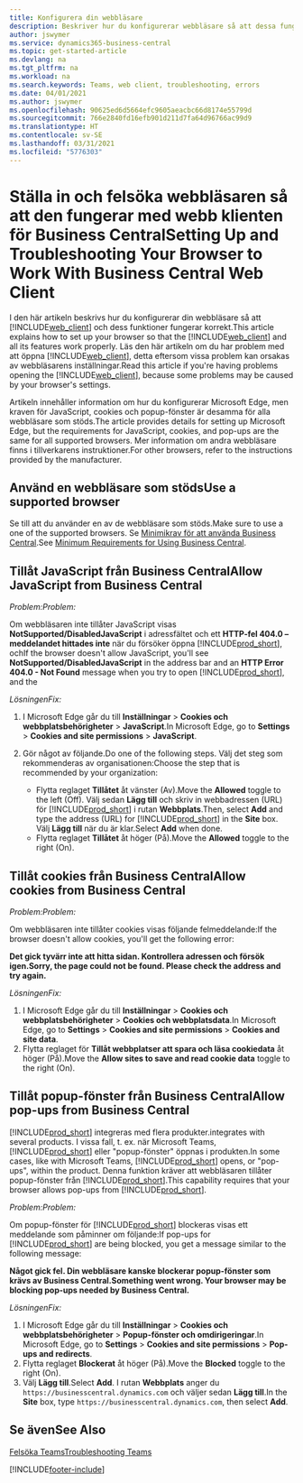 ```yaml
---
title: Konfigurera din webbläsare
description: Beskriver hur du konfigurerar webbläsare så att dessa fungerar med Business Central och produkter som är integrerade med det.
author: jswymer
ms.service: dynamics365-business-central
ms.topic: get-started-article
ms.devlang: na
ms.tgt_pltfrm: na
ms.workload: na
ms.search.keywords: Teams, web client, troubleshooting, errors
ms.date: 04/01/2021
ms.author: jswymer
ms.openlocfilehash: 90625ed6d5664efc9605aeacbc66d8174e55799d
ms.sourcegitcommit: 766e2840fd16efb901d211d7fa64d96766ac99d9
ms.translationtype: HT
ms.contentlocale: sv-SE
ms.lasthandoff: 03/31/2021
ms.locfileid: "5776303"
---
```

# <a name="setting-up-and-troubleshooting-your-browser-to-work-with-business-central-web-client"></a><span data-ttu-id="1fcac-103">Ställa in och felsöka webbläsaren så att den fungerar med webb klienten för Business Central</span><span class="sxs-lookup"><span data-stu-id="1fcac-103">Setting Up and Troubleshooting Your Browser to Work With Business Central Web Client</span></span>

<span data-ttu-id="1fcac-104">I den här artikeln beskrivs hur du konfigurerar din webbläsare så att [!INCLUDE[web_client](includes/web_client.md)] och dess funktioner fungerar korrekt.</span><span class="sxs-lookup"><span data-stu-id="1fcac-104">This article explains how to set up your browser so that the [!INCLUDE[web_client](includes/web_client.md)] and all its features work properly.</span></span> <span data-ttu-id="1fcac-105">Läs den här artikeln om du har problem med att öppna [!INCLUDE[web_client](includes/web_client.md)], detta eftersom vissa problem kan orsakas av webbläsarens inställningar.</span><span class="sxs-lookup"><span data-stu-id="1fcac-105">Read this article if you're having problems opening the [!INCLUDE[web_client](includes/web_client.md)], because some problems may be caused by your browser's settings.</span></span>

<span data-ttu-id="1fcac-106">Artikeln innehåller information om hur du konfigurerar Microsoft Edge, men kraven för JavaScript, cookies och popup-fönster är desamma för alla webbläsare som stöds.</span><span class="sxs-lookup"><span data-stu-id="1fcac-106">The article provides details for setting up Microsoft Edge, but the requirements for JavaScript, cookies, and pop-ups are the same for all supported browsers.</span></span> <span data-ttu-id="1fcac-107">Mer information om andra webbläsare finns i tillverkarens instruktioner.</span><span class="sxs-lookup"><span data-stu-id="1fcac-107">For other browsers, refer to the instructions provided by the manufacturer.</span></span>  

## <a name="use-a-supported-browser"></a><span data-ttu-id="1fcac-108">Använd en webbläsare som stöds</span><span class="sxs-lookup"><span data-stu-id="1fcac-108">Use a supported browser</span></span>

<span data-ttu-id="1fcac-109">Se till att du använder en av de webbläsare som stöds.</span><span class="sxs-lookup"><span data-stu-id="1fcac-109">Make sure to use a one of the supported browsers.</span></span> <span data-ttu-id="1fcac-110">Se [Minimikrav för att använda Business Central](product-requirements.md#browsers).</span><span class="sxs-lookup"><span data-stu-id="1fcac-110">See [Minimum Requirements for Using Business Central](product-requirements.md#browsers).</span></span>  

## <a name="allow-javascript-from-business-central"></a><span data-ttu-id="1fcac-111">Tillåt JavaScript från Business Central</span><span class="sxs-lookup"><span data-stu-id="1fcac-111">Allow JavaScript from Business Central</span></span>

<span data-ttu-id="1fcac-112">*Problem:*</span><span class="sxs-lookup"><span data-stu-id="1fcac-112">*Problem:*</span></span>

<span data-ttu-id="1fcac-113">Om webbläsaren inte tillåter JavaScript visas **NotSupported/DisabledJavaScript** i adressfältet och ett **HTTP-fel 404.0 – meddelandet hittades inte** när du försöker öppna [!INCLUDE[prod_short](includes/prod_short.md)], och</span><span class="sxs-lookup"><span data-stu-id="1fcac-113">If the browser doesn't allow JavaScript, you'll see **NotSupported/DisabledJavaScript** in the address bar and an **HTTP Error 404.0 - Not Found** message when you try to open [!INCLUDE[prod_short](includes/prod_short.md)], and the</span></span> 

<!-- http://localhost:8080/NotSupported/DisabledJavaScript HTTP Error 404.0 - Not Found
The resource you are looking for has been removed, had its name changed, or is temporarily unavailable. -->

<span data-ttu-id="1fcac-114">*Lösningen*</span><span class="sxs-lookup"><span data-stu-id="1fcac-114">*Fix:*</span></span>

1. <span data-ttu-id="1fcac-115">I Microsoft Edge går du till **Inställningar** > **Cookies och webbplatsbehörigheter** > **JavaScript**.</span><span class="sxs-lookup"><span data-stu-id="1fcac-115">In Microsoft Edge, go to **Settings** > **Cookies and site permissions** > **JavaScript**.</span></span>
2. <span data-ttu-id="1fcac-116">Gör något av följande.</span><span class="sxs-lookup"><span data-stu-id="1fcac-116">Do one of the following steps.</span></span> <span data-ttu-id="1fcac-117">Välj det steg som rekommenderas av organisationen:</span><span class="sxs-lookup"><span data-stu-id="1fcac-117">Choose the step that is recommended by your organization:</span></span>

    - <span data-ttu-id="1fcac-118">Flytta reglaget **Tillåtet** åt vänster (Av).</span><span class="sxs-lookup"><span data-stu-id="1fcac-118">Move the **Allowed** toggle to the left (Off).</span></span> <span data-ttu-id="1fcac-119">Välj sedan **Lägg till** och skriv in webbadressen (URL) för [!INCLUDE[prod_short](includes/prod_short.md)] i rutan **Webbplats**.</span><span class="sxs-lookup"><span data-stu-id="1fcac-119">Then, select **Add** and type the address (URL) for [!INCLUDE[prod_short](includes/prod_short.md)] in the **Site** box.</span></span> <span data-ttu-id="1fcac-120">Välj **Lägg till** när du är klar.</span><span class="sxs-lookup"><span data-stu-id="1fcac-120">Select **Add** when done.</span></span>
    - <span data-ttu-id="1fcac-121">Flytta reglaget **Tillåtet** åt höger (På).</span><span class="sxs-lookup"><span data-stu-id="1fcac-121">Move the **Allowed** toggle to the right (On).</span></span>

## <a name="allow-cookies-from-business-central"></a><span data-ttu-id="1fcac-122">Tillåt cookies från Business Central</span><span class="sxs-lookup"><span data-stu-id="1fcac-122">Allow cookies from Business Central</span></span>

<span data-ttu-id="1fcac-123">*Problem:*</span><span class="sxs-lookup"><span data-stu-id="1fcac-123">*Problem:*</span></span>

<span data-ttu-id="1fcac-124">Om webbläsaren inte tillåter cookies visas följande felmeddelande:</span><span class="sxs-lookup"><span data-stu-id="1fcac-124">If the browser doesn't allow cookies, you'll get the following error:</span></span>

<span data-ttu-id="1fcac-125">**Det gick tyvärr inte att hitta sidan. Kontrollera adressen och försök igen.**</span><span class="sxs-lookup"><span data-stu-id="1fcac-125">**Sorry, the page could not be found. Please check the address and try again.**</span></span> 

<span data-ttu-id="1fcac-126">*Lösningen*</span><span class="sxs-lookup"><span data-stu-id="1fcac-126">*Fix:*</span></span>

1. <span data-ttu-id="1fcac-127">I Microsoft Edge går du till **Inställningar** > **Cookies och webbplatsbehörigheter** > **Cookies och webbplatsdata**.</span><span class="sxs-lookup"><span data-stu-id="1fcac-127">In Microsoft Edge, go to **Settings** > **Cookies and site permissions** > **Cookies and site data**.</span></span>
2. <span data-ttu-id="1fcac-128">Flytta reglaget för **Tillåt webbplatser att spara och läsa cookiedata** åt höger (På).</span><span class="sxs-lookup"><span data-stu-id="1fcac-128">Move the **Allow sites to save and read cookie data** toggle to the right (On).</span></span>  

## <a name="allow-pop-ups-from-business-central"></a><a name="popup"></a><span data-ttu-id="1fcac-129">Tillåt popup-fönster från Business Central</span><span class="sxs-lookup"><span data-stu-id="1fcac-129">Allow pop-ups from Business Central</span></span>

[!INCLUDE[prod_short](includes/prod_short.md)] <span data-ttu-id="1fcac-130">integreras med flera produkter.</span><span class="sxs-lookup"><span data-stu-id="1fcac-130">integrates with several products.</span></span> <span data-ttu-id="1fcac-131">I vissa fall, t. ex. när Microsoft Teams, [!INCLUDE[prod_short](includes/prod_short.md)] eller "popup-fönster" öppnas i produkten.</span><span class="sxs-lookup"><span data-stu-id="1fcac-131">In some cases, like with Microsoft Teams, [!INCLUDE[prod_short](includes/prod_short.md)] opens, or "pop-ups", within the product.</span></span> <span data-ttu-id="1fcac-132">Denna funktion kräver att webbläsaren tillåter popup-fönster från [!INCLUDE[prod_short](includes/prod_short.md)].</span><span class="sxs-lookup"><span data-stu-id="1fcac-132">This capability requires that your browser allows pop-ups from [!INCLUDE[prod_short](includes/prod_short.md)].</span></span>

<span data-ttu-id="1fcac-133">*Problem:*</span><span class="sxs-lookup"><span data-stu-id="1fcac-133">*Problem:*</span></span>

<span data-ttu-id="1fcac-134">Om popup-fönster för [!INCLUDE[prod_short](includes/prod_short.md)] blockeras visas ett meddelande som påminner om följande:</span><span class="sxs-lookup"><span data-stu-id="1fcac-134">If pop-ups for [!INCLUDE[prod_short](includes/prod_short.md)] are being blocked, you get a message similar to the following message:</span></span>

<span data-ttu-id="1fcac-135">**Något gick fel. Din webbläsare kanske blockerar popup-fönster som krävs av Business Central.**</span><span class="sxs-lookup"><span data-stu-id="1fcac-135">**Something went wrong. Your browser may be blocking pop-ups needed by Business Central.**</span></span>

<!--
Something went wrong
Your browser may be blocking pop-ups needed by Business Central.

Change your browser settings to allow pop-ups or allow this for trusted domains, then try again.
If these settings are managed for your organization, you should contact your administrator for assistance.

Try again
-->
<span data-ttu-id="1fcac-136">*Lösningen*</span><span class="sxs-lookup"><span data-stu-id="1fcac-136">*Fix:*</span></span>

1. <span data-ttu-id="1fcac-137">I Microsoft Edge går du till **Inställningar** > **Cookies och webbplatsbehörigheter** > **Popup-fönster och omdirigeringar**.</span><span class="sxs-lookup"><span data-stu-id="1fcac-137">In Microsoft Edge, go to **Settings** > **Cookies and site permissions** > **Pop-ups and redirects**.</span></span>
2. <span data-ttu-id="1fcac-138">Flytta reglaget **Blockerat** åt höger (På).</span><span class="sxs-lookup"><span data-stu-id="1fcac-138">Move the **Blocked** toggle to the right (On).</span></span>
3. <span data-ttu-id="1fcac-139">Välj **Lägg till**.</span><span class="sxs-lookup"><span data-stu-id="1fcac-139">Select **Add**.</span></span> <span data-ttu-id="1fcac-140">I rutan **Webbplats** anger du `https://businesscentral.dynamics.com` och väljer sedan **Lägg till**.</span><span class="sxs-lookup"><span data-stu-id="1fcac-140">In the **Site** box, type `https://businesscentral.dynamics.com`, then select **Add**.</span></span>

## <a name="see-also"></a><span data-ttu-id="1fcac-141">Se även</span><span class="sxs-lookup"><span data-stu-id="1fcac-141">See Also</span></span>

[<span data-ttu-id="1fcac-142">Felsöka Teams</span><span class="sxs-lookup"><span data-stu-id="1fcac-142">Troubleshooting Teams</span></span>](admin-teams-troubleshooting.md)  

[!INCLUDE[footer-include](includes/footer-banner.md)]